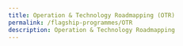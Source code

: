```yaml
---
title: Operation & Technology Roadmapping (OTR)
permalink: /flagship-programmes/OTR
description: Operation & Technology Roadmapping
---
```



